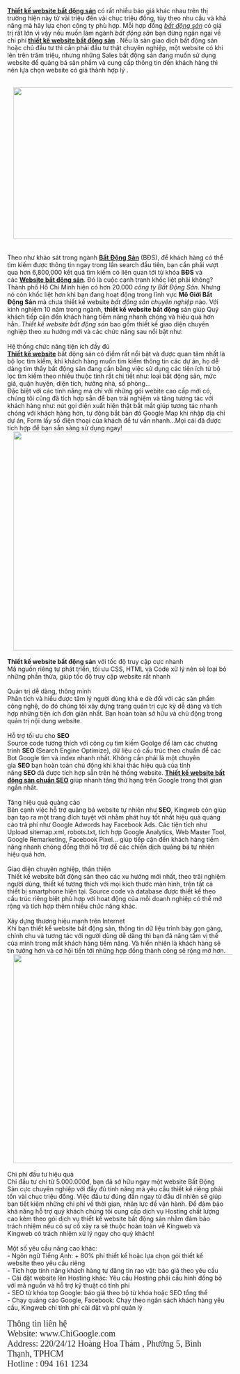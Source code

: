 <b><a href="http://www.chigoogle.com/2018/01/thiet-ke-website-bat-dong-san.html">Thiết kế website bất động sản</a></b>&nbsp;có rất nhiều báo giá khác nhau trên thị trường hiện này từ vài triệu đến vài chục triệu đồng, tùy theo nhu cầu và khả năng mà hãy lựa chọn công ty phù hợp. Mỗi hợp đồng&nbsp;<i><a href="http://www.chigoogle.com/search/label/B%E1%BA%A5t%20%C4%90%E1%BB%99ng%20S%E1%BA%A3n">bất động sản</a></i>&nbsp;có giá trị rất lớn vì vậy nếu muốn làm ngành&nbsp;<i>bất động sản </i>bạn<i>&nbsp;</i>đừng ngần ngại về chi phí&nbsp;<b><a href="http://www.chigoogle.com/2018/01/thiet-ke-website-bat-dong-san.html">thiết kế website bất động sản</a></b>&nbsp;. Nếu là sàn giao dịch bất động sản hoặc chủ đầu tư thì cần phải đầu tư thật chuyên nghiệp, một website có khi lên trên trăm triệu, nhưng những Sales bất động sản đang muốn sử dụng website để quảng bá sản phẩm và cung cấp thông tin đến khách hàng thì nên lựa chọn website có giá thành hợp lý .<br />
<br />
<div class="separator" style="clear: both; text-align: center;">
<a href="https://4.bp.blogspot.com/--XpR8ydnziw/WlwLm1nKNcI/AAAAAAAAAsE/OZplo60_sOUcLcgewTVSZsyxXL65-mwPACLcBGAs/s1600/thiet-ke-website-bat-dong-san.jpg" imageanchor="1" style="margin-left: 1em; margin-right: 1em;"><img border="0" data-original-height="436" data-original-width="800" height="348" src="https://4.bp.blogspot.com/--XpR8ydnziw/WlwLm1nKNcI/AAAAAAAAAsE/OZplo60_sOUcLcgewTVSZsyxXL65-mwPACLcBGAs/s640/thiet-ke-website-bat-dong-san.jpg" width="640" /></a></div>
<br />
<br />
Theo như khảo sát trong ngành&nbsp;<b><a href="http://www.chigoogle.com/search/label/B%E1%BA%A5t%20%C4%90%E1%BB%99ng%20S%E1%BA%A3n">Bất Động Sản</a></b>&nbsp;(BĐS), để khách hàng có thể tìm kiếm được thông tin ngay trong lần search đầu tiên, bạn cần phải vượt qua hơn 6,800,000 kết quả tìm kiếm có liên quan tới từ khóa&nbsp;<b>BĐS</b>&nbsp;và các&nbsp;<b><a href="http://www.chigoogle.com/2018/01/thiet-ke-website-bat-dong-san.html">Website bất động sản</a></b>. Đó là cuộc cạnh tranh khốc liệt phải không? Thành phố Hồ Chí Minh hiện có hơn 20.000&nbsp;<i>công ty Bất Động Sản</i>. Nhưng nó còn khốc liệt hơn khi bạn đang hoạt động trong lĩnh vực&nbsp;<b>Mô Giới Bất Động Sản</b>&nbsp;mà chưa thiết kế website&nbsp;<i>bất động sản chuyên nghiệp</i>&nbsp;nào. Với kinh nghiệm 10 năm trong ngành,&nbsp;<b>thiết kế website bất động</b>&nbsp;sản giúp Quý khách tiếp cận đến khách hàng tiềm năng nhanh chóng và hiệu quả hơn hẳn.&nbsp;<i>Thiết kế website bất động sản</i>&nbsp;bao gồm thiết kế giao diện chuyên nghiệp theo xu hướng mới và các chức năng sau nổi bật như:<br />
<br />
Hệ thống chức năng tiện ích đầy đủ<br />
<b><a href="http://www.chigoogle.com/">Thiết kế website</a></b>&nbsp;bất động sản có điểm rất nổi bật và được quan tâm nhất là bộ lọc tìm kiếm, khi khách hàng muốn tìm kiếm thông tin các dự án, họ dễ dàng tìm thấy bất động sản đang cần bằng việc sử dụng các tiện ích từ bộ lọc tìm kiếm theo nhiều thuộc tính rất chi tiết như: loại bất động sản, mức giá, quận huyện, diện tích, hướng nhà, số phòng...<br />
Đặc biệt với các tính năng mà chỉ với những gói webite cao cấp mới có, chúng tôi cũng đã tích hợp sẵn để bạn trải nghiệm và tăng tương tác với khách hàng như: nút gọi điện xuất hiện thật bắt mắt giúp tương tác nhanh chóng với khách hàng hơn, tự động bắt bản đồ Google Map khi nhập địa chỉ dự án, Form lấy số điện thoại của khách để tư vấn nhanh...Mọi cái đã được tích hợp để bạn sẵn sàng sử dụng ngay!<br />
<div class="separator" style="clear: both; text-align: center;">
<a href="https://4.bp.blogspot.com/-kG-go51LBsw/WlwL6HA49hI/AAAAAAAAAsI/uipWVP5TSiUMO2WGYOEvCVdJ7H840VAUACLcBGAs/s1600/thiet-ke-web-bat-dong-san.jpg" imageanchor="1" style="margin-left: 1em; margin-right: 1em;"><img border="0" data-original-height="943" data-original-width="1200" height="502" src="https://4.bp.blogspot.com/-kG-go51LBsw/WlwL6HA49hI/AAAAAAAAAsI/uipWVP5TSiUMO2WGYOEvCVdJ7H840VAUACLcBGAs/s640/thiet-ke-web-bat-dong-san.jpg" width="640" /></a></div>
<br />
<b>Thiết kế website bất động sản</b>&nbsp;với tốc độ truy cập cực nhanh<br />
Mã nguồn riêng tự phát triển, tối ưu CSS, HTML và Code xử lý nên sẽ loại bỏ những phần thừa, giúp tốc độ truy cập website rất nhanh<br />
<br />
Quản trị dễ dàng, thông minh<br />
Phân tích và hiểu được tâm lý người dùng khá e dè đối với các sản phẩm công nghệ, do đó chúng tôi xây dựng trang quản trị cực kỳ dễ dàng và tích hợp những tiện ích đơn giản nhất. Bạn hoàn toàn sở hữu và chủ động trong quản trị nội dung website.<br />
<br />
Hỗ trợ tối ưu cho&nbsp;<b>SEO</b><br />
Source code tương thích với công cụ tìm kiếm Goolge để làm các chương trình&nbsp;<b>SEO&nbsp;</b>(Search Engine Optimize), dữ liệu có cấu trúc theo chuẩn để các Bot Google tìm và index nhanh nhất. Không cần phải là một chuyên gia&nbsp;<b>SEO&nbsp;</b>bạn hoàn toàn chủ động khi khai thác hiệu quả của tính năng&nbsp;<b>SEO&nbsp;</b>đã được tích hợp sẵn trên hệ thống website.&nbsp;<b><a href="http://www.chigoogle.com/2018/01/thiet-ke-website-bat-dong-san.html">Thiết kế website bất động sản chuẩn SEO</a>&nbsp;</b>giúp nhanh tăng thứ hạng trên Google trong thời gian ngắn nhất.<br />
<br />
Tăng hiệu quả quảng cáo<br />
Bên cạnh việc hỗ trợ quảng bá website tự nhiên như&nbsp;<b>SEO</b>, Kingweb còn giúp bạn tạo ra một trang đích tuyệt vời nhằm phát huy tốt nhất hiệu quả quảng cáo trả phí như Google Adwords hay Facebook Ads. Các tiện tích như Upload sitemap.xml, robots.txt, tích hợp Google Analytics, Web Master Tool, Google Remarketing, Facebook Pixel... giúp tiếp cận đến khách hàng tiềm năng nhanh chóng đồng thời hỗ trợ để các chiến dịch quảng bá tự nhiên hiệu quả hơn.<br />
<br />
Giao diện chuyên nghiệp, thân thiện​<br />
Thiết kế website bất động sản theo các xu hướng mới nhất, theo trãi nghiệm người dùng, thiết kế tương thích với mọi kích thước màn hình, trên tất cả thiết bị smartphone hiện tại. Source code và database được thiết kế theo cấu trúc riêng biệt phù hợp với hoat động của mỗi doanh nghiệp có thể mở rộng và tích hợp thêm nhiều chức năng khác.<br />
<br />
Xây dựng thương hiệu mạnh trên Internet<br />
Khi bạn thiết kế website bất động sản, thông tin dữ liệu trình bày gọn gàng, chỉnh chu và tương tác với người dùng dễ dàng thì bạn đã nâng tầm vị thế của mình trong mắt khách hàng tiềm năng. Và hiển nhiên là khách hàng sẽ tin tưởng hơn và cơ hội tiến tới những hợp đồng thành công sẽ rộng mở hơn.<br />
<div class="separator" style="clear: both; text-align: center;">
<a href="https://1.bp.blogspot.com/-c7cB679T-zU/WlwMOBUJXcI/AAAAAAAAAsQ/ymq1NlmX1003EMRVDDZmesm4n5ok-DN8QCLcBGAs/s1600/web-bat-dong-san.jpg" imageanchor="1" style="margin-left: 1em; margin-right: 1em;"><img border="0" data-original-height="749" data-original-width="1000" height="479" src="https://1.bp.blogspot.com/-c7cB679T-zU/WlwMOBUJXcI/AAAAAAAAAsQ/ymq1NlmX1003EMRVDDZmesm4n5ok-DN8QCLcBGAs/s640/web-bat-dong-san.jpg" width="640" /></a></div>
<br />
Chi phí đầu tư hiệu quả<br />
Chỉ đầu tư chỉ từ 5.000.000đ, bạn đã sở hữu ngay một website Bất Động Sản cực chuyên nghiệp với đầy đủ tính năng mà yêu cầu thiết kế riêng phải tốn vài chục triệu đồng. Việc đầu tư đúng đắn ngay từ đầu dĩ nhiên sẽ giúp bạn tiết kiệm những chi phí về thời gian, nhân lực để vận hành. Để đảm bảo khả năng hỗ trợ quý khách chúng tôi cung cấp dịch vụ Hosting chất lượng cao kèm theo gói dịch vụ thiết kế website bất động sản nhằm đảm bảo trách nhiệm nếu có sự cố xảy ra sẽ thuộc hoàn toàn về Kingweb và Kingweb có trách nhiệm xử lý ngay cho quý khách!<br />
<br />
Một số yêu cầu nâng cao khác:<br />
- Ngôn ngữ Tiếng Anh: + 80% phí thiết kế hoặc lựa chọn gói thiết kế website theo yêu cầu riêng<br />
- Tích hợp tính năng khách hàng tự đăng tin rao vặt: báo giá theo yêu cầu<br />
- Cài đặt website lên Hosting khác: Yêu cầu Hosting phải cấu hình đồng bộ với mã nguồn và hỗ trợ kỹ thuật có tính phí<br />
- SEO từ khóa top Google: báo giá theo bộ từ khóa hoặc SEO tổng thể<br />
- Chạy quảng cáo Google, Facebook: Chạy theo ngân sách khách hàng yêu cầu, Kingweb chỉ tính phí cài đặt và phí quản lý<br />
<br />
<span style="background-color: white; color: #292929; font-family: &quot;lora&quot; , serif; font-size: 20px;">Thông tin liên hệ</span><br />
<span style="background-color: white; color: #292929; font-family: &quot;lora&quot; , serif; font-size: 20px;">Website: www.ChiGoogle.com</span><br />
<span style="background-color: white; color: #292929; font-family: &quot;lora&quot; , serif; font-size: 20px;">Address: 220/24/12 Hoàng Hoa Thám , Phường 5, Bình Thạnh, TPHCM</span><br />
<span style="background-color: white; color: #292929; font-family: &quot;lora&quot; , serif; font-size: 20px;">Hotline : 094 161 1234</span>
